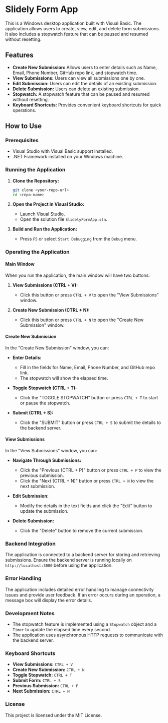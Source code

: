 # Slidely Form App

This is a Windows desktop application built with Visual Basic. The application allows users to create, view, edit, and delete form submissions. It also includes a stopwatch feature that can be paused and resumed without resetting.

## Features

- **Create New Submission:** Allows users to enter details such as Name, Email, Phone Number, GitHub repo link, and stopwatch time.
- **View Submissions:** Users can view all submissions one by one.
- **Edit Submission:** Users can edit the details of an existing submission.
- **Delete Submission:** Users can delete an existing submission.
- **Stopwatch:** A stopwatch feature that can be paused and resumed without resetting.
- **Keyboard Shortcuts:** Provides convenient keyboard shortcuts for quick operations.

## How to Use

### Prerequisites

- Visual Studio with Visual Basic support installed.
- .NET Framework installed on your Windows machine.

### Running the Application

1. **Clone the Repository:**
   ```sh
   git clone <your-repo-url>
   cd <repo-name>
   ```

2. **Open the Project in Visual Studio:**
   - Launch Visual Studio.
   - Open the solution file `SlidelyFormApp.sln`.

3. **Build and Run the Application:**
   - Press `F5` or select `Start Debugging` from the `Debug` menu.

### Operating the Application

#### Main Window

When you run the application, the main window will have two buttons:

1. **View Submissions (CTRL + V):**
   - Click this button or press `CTRL + V` to open the "View Submissions" window.

2. **Create New Submission (CTRL + N):**
   - Click this button or press `CTRL + N` to open the "Create New Submission" window.

#### Create New Submission

In the "Create New Submission" window, you can:

- **Enter Details:**
  - Fill in the fields for Name, Email, Phone Number, and GitHub repo link.
  - The stopwatch will show the elapsed time.

- **Toggle Stopwatch (CTRL + T):**
  - Click the "TOGGLE STOPWATCH" button or press `CTRL + T` to start or pause the stopwatch.

- **Submit (CTRL + S):**
  - Click the "SUBMIT" button or press `CTRL + S` to submit the details to the backend server.

#### View Submissions

In the "View Submissions" window, you can:

- **Navigate Through Submissions:**
  - Click the "Previous (CTRL + P)" button or press `CTRL + P` to view the previous submission.
  - Click the "Next (CTRL + N)" button or press `CTRL + N` to view the next submission.

- **Edit Submission:**
  - Modify the details in the text fields and click the "Edit" button to update the submission.

- **Delete Submission:**
  - Click the "Delete" button to remove the current submission.

### Backend Integration

The application is connected to a backend server for storing and retrieving submissions. Ensure the backend server is running locally on `http://localhost:3000` before using the application.

### Error Handling

The application includes detailed error handling to manage connectivity issues and provide user feedback. If an error occurs during an operation, a message box will display the error details.

### Development Notes

- The stopwatch feature is implemented using a `Stopwatch` object and a `Timer` to update the elapsed time every second.
- The application uses asynchronous HTTP requests to communicate with the backend server.

### Keyboard Shortcuts

- **View Submissions:** `CTRL + V`
- **Create New Submission:** `CTRL + N`
- **Toggle Stopwatch:** `CTRL + T`
- **Submit Form:** `CTRL + S`
- **Previous Submission:** `CTRL + P`
- **Next Submission:** `CTRL + N`

### License

This project is licensed under the MIT License.
